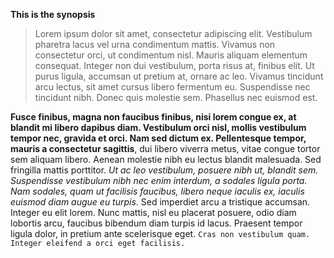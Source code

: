 **This is the synopsis**

>  Lorem ipsum dolor sit amet, consectetur adipiscing elit. Vestibulum pharetra lacus vel urna condimentum mattis. Vivamus non consectetur orci, ut condimentum nisl. Mauris aliquam elementum consequat. Integer non dui vestibulum, porta risus at, finibus elit. Ut purus ligula, accumsan ut pretium at, ornare ac leo. Vivamus tincidunt arcu lectus, sit amet cursus libero fermentum eu. Suspendisse nec tincidunt nibh. Donec quis molestie sem. Phasellus nec euismod est.

**Fusce finibus, magna non faucibus finibus, nisi lorem congue ex, at blandit mi libero dapibus diam. Vestibulum orci nisl, mollis vestibulum tempor nec, gravida et orci. Nam sed dictum ex. Pellentesque tempor, mauris a consectetur sagittis**, dui libero viverra metus, vitae congue tortor sem aliquam libero. Aenean molestie nibh eu lectus blandit malesuada. Sed fringilla mattis porttitor. _Ut ac leo vestibulum, posuere nibh ut, blandit sem. Suspendisse vestibulum nibh nec enim interdum, a sodales ligula porta. Nam sodales, quam ut facilisis faucibus, libero neque iaculis ex, iaculis euismod diam augue eu turpis_. Sed imperdiet arcu a tristique accumsan. Integer eu elit lorem. Nunc mattis, nisl eu placerat posuere, odio diam lobortis arcu, faucibus bibendum diam turpis id lacus. Praesent tempor ligula dolor, in pretium ante scelerisque eget. `Cras non vestibulum quam. Integer eleifend a orci eget facilisis.`
